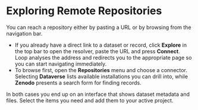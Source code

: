 # Exploring Remote Repositories

You can reach a repository either by pasting a URL or by browsing from the navigation bar.

- If you already have a direct link to a dataset or record, click **Explore** in the top bar to open the resolver, paste the URL and press **Connect**. Loop analyses the address and redirects you to the appropriate page so you can start navigating immediately.
- To browse first, open the **Repositories** menu and choose a connector. Selecting **Dataverse** lists available installations you can drill into, while **Zenodo** presents a search form for finding records.

In both cases you end up on an interface that shows dataset metadata and files. Select the items you need and add them to your active project.
